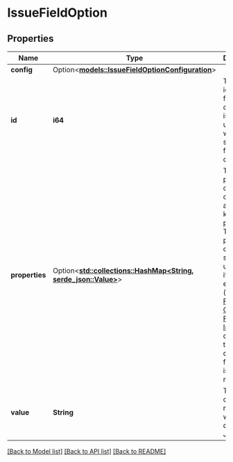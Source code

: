 # IssueFieldOption

## Properties

Name | Type | Description | Notes
------------ | ------------- | ------------- | -------------
**config** | Option<[**models::IssueFieldOptionConfiguration**](IssueFieldOptionConfiguration.md)> |  | [optional]
**id** | **i64** | The unique identifier for the option. This is only unique within the select field's set of options. | 
**properties** | Option<[**std::collections::HashMap<String, serde_json::Value>**](serde_json::Value.md)> | The properties of the object, as arbitrary key-value pairs. These properties can be searched using JQL, if the extractions (see [Issue Field Option Property Index](https://developer.atlassian.com/cloud/jira/platform/modules/issue-field-option-property-index/)) are defined in the descriptor for the issue field module. | [optional]
**value** | **String** | The option's name, which is displayed in Jira. | 

[[Back to Model list]](../README.md#documentation-for-models) [[Back to API list]](../README.md#documentation-for-api-endpoints) [[Back to README]](../README.md)


